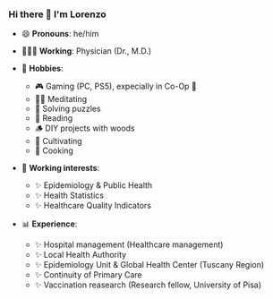 <!---
lorestacco/lorestacco is a ✨ special ✨ repository because its `README.md` (this file) appears on your GitHub profile.
You can click the Preview link to take a look at your changes.
--->

### Hi there 👋 I'm Lorenzo

- 😄 <b>Pronouns</b>: he/him
- 🧑🏻‍⚕️ <b>Working</b>: Physician (Dr., M.D.)

- 💞️ <b>Hobbies</b>:
  - 🎮 Gaming (PC, PS5), expecially in Co-Op 👯
  - 🧘‍♂️ Meditating
  - 🧩 Solving puzzles
  - 📖 Reading
  - 🪵 DIY projects with woods
  - 🌱 Cultivating
  - 🍳 Cooking

- 👀 <b>Working interests</b>: 
  - ✨ Epidemiology & Public Health
  - ✨ Health Statistics
  - ✨ Healthcare Quality Indicators

- 📊 <b>Experience</b>:
  - ✨ Hospital management (Healthcare management)
  - ✨ Local Health Authority
  - ✨ Epidemiology Unit & Global Health Center (Tuscany Region)
  - ✨ Continuity of Primary Care
  - ✨ Vaccination reasearch (Research fellow, University of Pisa)

<!-- Here are some ideas to get you started:


- 👋 Hi, I’m ...
- 👀 I’m interested in ...
- 🌱 I’m currently learning ...
- 💞️ I’m looking to collaborate on ...
- 📫 How to reach me ...
- 🔭 I’m currently working on ...
- 👯 I’m looking to collaborate on ...
- 🤔 I’m looking for help with ...
- 💬 Ask me about ...
- 📫 How to reach me: ...

- ⚡ Fun fact: ...

-->
